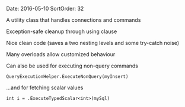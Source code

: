 Date: 2016-05-10
SortOrder: 32

A utility class that handles connections and commands

Exception-safe cleanup through using clause

Nice clean code (saves a two nesting levels and some try-catch noise)

Many overloads allow customized behaviour

Can also be used for executing non-query commands

```
QueryExecutionHelper.ExecuteNonQuery(myInsert)
```

…and for fetching scalar values

```
int i = .ExecuteTypedScalar<int>(mySql)
```
